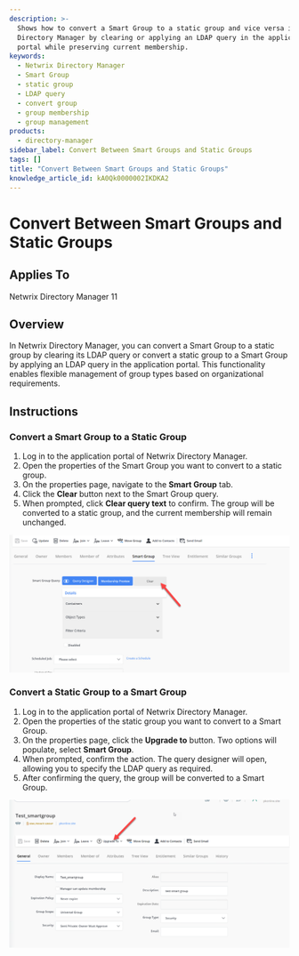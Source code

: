 ```yaml
---
description: >-
  Shows how to convert a Smart Group to a static group and vice versa in Netwrix
  Directory Manager by clearing or applying an LDAP query in the application
  portal while preserving current membership.
keywords:
  - Netwrix Directory Manager
  - Smart Group
  - static group
  - LDAP query
  - convert group
  - group membership
  - group management
products:
  - directory-manager
sidebar_label: Convert Between Smart Groups and Static Groups
tags: []
title: "Convert Between Smart Groups and Static Groups"
knowledge_article_id: kA0Qk0000002IKDKA2
---
```


# Convert Between Smart Groups and Static Groups

## Applies To
Netwrix Directory Manager 11

## Overview
In Netwrix Directory Manager, you can convert a Smart Group to a static group by clearing its LDAP query or convert a static group to a Smart Group by applying an LDAP query in the application portal. This functionality enables flexible management of group types based on organizational requirements.

## Instructions

### Convert a Smart Group to a Static Group
1. Log in to the application portal of Netwrix Directory Manager.
2. Open the properties of the Smart Group you want to convert to a static group.
3. On the properties page, navigate to the **Smart Group** tab.
4. Click the **Clear** button next to the Smart Group query.
5. When prompted, click **Clear query text** to confirm. The group will be converted to a static group, and the current membership will remain unchanged.

![Clearing Smart Group query in Directory Manager](images/ka0Qk000000EYrR_0EMQk00000BpDeP.png)

### Convert a Static Group to a Smart Group
1. Log in to the application portal of Netwrix Directory Manager.
2. Open the properties of the static group you want to convert to a Smart Group.
3. On the properties page, click the **Upgrade to** button. Two options will populate, select **Smart Group**.
4. When prompted, confirm the action. The query designer will open, allowing you to specify the LDAP query as required.
5. After confirming the query, the group will be converted to a Smart Group.

![Upgrading a static group to a Smart Group in Directory Manager](images/ka0Qk000000EYrR_0EMQk00000BpDcn.png)
